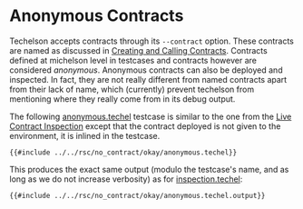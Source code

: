 # Anonymous Contracts

Techelson accepts contracts through its `--contract` option. These contracts are named as discussed
in [Creating and Calling Contracts]. Contracts defined at michelson level in testcases and
contracts however are considered *anonymous*. Anonymous contracts can also be deployed and
inspected. In fact, they are not really different from named contracts apart from their lack of
name, which (currently) prevent techelson from mentioning where they really come from in its debug
output.

The following [anonymous.techel] testcase is similar to the one from the [Live Contract Inspection]
except that the contract deployed is not given to the environment, it is inlined in the testcase.

```mic,ignore
{{#include ../../rsc/no_contract/okay/anonymous.techel}}
```

This produces the exact same output (modulo the testcase's name, and as long as we do not increase
verbosity) as for [inspection.techel]:

```
{{#include ../../rsc/no_contract/okay/anonymous.techel.output}}
```

[inspection.techel]: ../../rsc/simpleExample/okay/inspection.techel (The Inspection testcase)
[anonymous.techel]: ../../rsc/no_contract/okay/anonymous.techel (The Anonymous testcase)
[Creating and Calling Contracts]: contracts.md (Creating and calling contracts in techelson)
[Live Contract Inspection]: inspection.md (Live contract inspection in techelson)